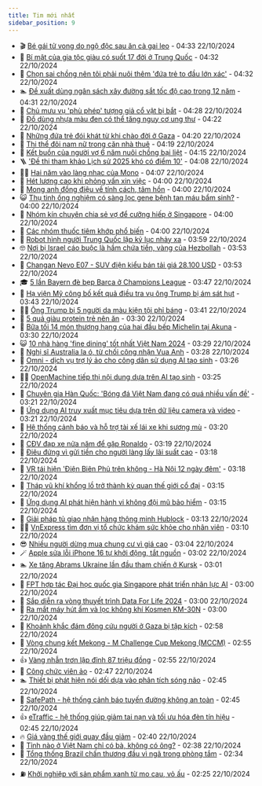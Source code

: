 ```yaml
---
title: Tim mới nhất
sidebar_position: 9
---
```


<!-- vnexpress-tin-moi-nhat:START -->
- 🎬 [Bé gái tử vong do ngộ độc sau ăn cà gai leo](https://vnexpress.net/be-gai-tu-vong-do-ngo-doc-sau-an-ca-gai-leo-4807001.html) - 04:33 22/10/2024
- 🐎 [Bí mật của gia tộc giàu có suốt 17 đời ở Trung Quốc](https://vnexpress.net/bi-mat-cua-gia-toc-giau-co-suot-17-doi-o-trung-quoc-4806810.html) - 04:32 22/10/2024
- 🦍 [Chọn sai chồng nên tôi phải nuôi thêm &#39;đứa trẻ to đầu lớn xác&#39;](https://vnexpress.net/chon-sai-chong-nen-toi-phai-nuoi-them-dua-tre-to-dau-lon-xac-4806893.html) - 04:32 22/10/2024
- 🏊 [Đề xuất dùng ngân sách xây đường sắt tốc độ cao trong 12 năm](https://vnexpress.net/de-xuat-dung-ngan-sach-xay-duong-sat-toc-do-cao-trong-12-nam-4806913.html) - 04:31 22/10/2024
- 🎊 [Chủ mưu vụ &#39;phù phép&#39; tượng giả cổ vật bị bắt](https://vnexpress.net/chu-muu-vu-phu-phep-tuong-gia-co-vat-bi-bat-4806994.html) - 04:28 22/10/2024
- 🎃 [Đồ dùng nhựa màu đen có thể tăng nguy cơ ung thư](https://vnexpress.net/do-dung-nhua-mau-den-co-the-tang-nguy-co-ung-thu-4806998.html) - 04:22 22/10/2024
- 🧰 [Những đứa trẻ đói khát từ khi chào đời ở Gaza](https://vnexpress.net/nhung-dua-tre-doi-khat-tu-khi-chao-doi-o-gaza-4806704.html) - 04:20 22/10/2024
- 🔭 [Thi thể đôi nam nữ trong căn nhà thuê](https://vnexpress.net/thi-the-doi-nam-nu-trong-can-nha-thue-4806980.html) - 04:19 22/10/2024
- 🫶 [Kết buồn của người vợ 6 năm nuôi chồng bại liệt](https://vnexpress.net/ket-buon-cua-nguoi-vo-6-nam-nuoi-chong-bai-liet-4806952.html) - 04:15 22/10/2024
- 🪜 [&#39;Đề thi tham khảo Lịch sử 2025 khó có điểm 10&#39;](https://vnexpress.net/de-thi-tham-khao-lich-su-2025-kho-co-diem-10-4806861.html) - 04:08 22/10/2024
- 👨‍🏫 [Hai năm vào làng nhạc của Mono](https://vnexpress.net/hai-nam-vao-lang-nhac-cua-mono-4806265.html) - 04:07 22/10/2024
- 🎊 [Hét lương cao khi phỏng vấn xin việc](https://vnexpress.net/het-luong-cao-khi-phong-van-xin-viec-4806936.html) - 04:00 22/10/2024
- 🎊 [Mong anh đồng điệu về tính cách, tâm hồn](https://vnexpress.net/mong-anh-dong-dieu-ve-tinh-cach-tam-hon-4806855.html) - 04:00 22/10/2024
- 😺 [Thụ tinh ống nghiệm có sàng lọc gene bệnh tan máu bẩm sinh?](https://vnexpress.net/thu-tinh-ong-nghiem-co-sang-loc-gene-benh-tan-mau-bam-sinh-4806946.html) - 04:00 22/10/2024
- 🐘 [Nhóm kín chuyên chia sẻ vợ để cưỡng hiếp ở Singapore](https://vnexpress.net/nhom-kin-chuyen-chia-se-vo-de-cuong-hiep-o-singapore-4806941.html) - 04:00 22/10/2024
- 🌁 [Các nhóm thuốc tiêm khớp phổ biến](https://vnexpress.net/cac-nhom-thuoc-tiem-khop-pho-bien-4806933.html) - 04:00 22/10/2024
- 🐲 [Robot hình người Trung Quốc lập kỷ lục nhảy xa](https://vnexpress.net/robot-hinh-nguoi-trung-quoc-lap-ky-luc-nhay-xa-4806859.html) - 03:59 22/10/2024
- 🤓 [Nơi bị Israel cáo buộc là hầm chứa tiền, vàng của Hezbollah](https://vnexpress.net/noi-bi-israel-cao-buoc-la-ham-chua-tien-vang-cua-hezbollah-4806927.html) - 03:53 22/10/2024
- 💪 [Changan Nevo E07 - SUV điện kiểu bán tải giá 28.100 USD](https://vnexpress.net/changan-nevo-e07-suv-dien-kieu-ban-tai-gia-28-100-usd-4806882.html) - 03:53 22/10/2024
- 🎓 [5 lần Bayern đè bẹp Barca ở Champions League](https://vnexpress.net/5-lan-bayern-de-bep-barca-o-champions-league-4806947.html) - 03:47 22/10/2024
- 🫣 [Hạ viện Mỹ công bố kết quả điều tra vụ ông Trump bị ám sát hụt](https://vnexpress.net/ha-vien-my-cong-bo-ket-qua-dieu-tra-vu-ong-trump-bi-am-sat-hut-4806808.html) - 03:43 22/10/2024
- 🧑‍💻 [Ông Trump bị 5 người da màu kiện tội phỉ báng](https://vnexpress.net/ong-trump-bi-5-nguoi-da-mau-kien-toi-phi-bang-4806849.html) - 03:41 22/10/2024
- 🐲 [5 quả giàu protein trẻ nên ăn](https://vnexpress.net/5-qua-giau-protein-tre-nen-an-4806896.html) - 03:30 22/10/2024
- 🌝 [Bữa tối 14 món thượng hạng của hai đầu bếp Michelin tại Akuna](https://vnexpress.net/bua-toi-14-mon-thuong-hang-cua-hai-dau-bep-michelin-tai-akuna-4805665.html) - 03:30 22/10/2024
- 😺 [10 nhà hàng &#39;fine dining&#39; tốt nhất Việt Nam 2024](https://vnexpress.net/10-nha-hang-fine-dining-tot-nhat-viet-nam-2024-4806453.html) - 03:29 22/10/2024
- 🐎 [Nghị sĩ Australia la ó, từ chối công nhận Vua Anh](https://vnexpress.net/nghi-si-australia-la-o-tu-choi-cong-nhan-vua-anh-4806889.html) - 03:28 22/10/2024
- 🎡 [Omni - dịch vụ trợ lý ảo cho công dân sử dụng AI tạo sinh](https://vnexpress.net/omni-dich-vu-tro-ly-ao-cho-cong-dan-su-dung-ai-tao-sinh-4806915.html) - 03:26 22/10/2024
- 👨‍🏫 [OpenMachine tiếp thị nội dung dựa trên AI tạo sinh](https://vnexpress.net/openmachine-tiep-thi-noi-dung-dua-tren-ai-tao-sinh-4806740.html) - 03:25 22/10/2024
- 🦆 [Chuyên gia Hàn Quốc: &#39;Bóng đá Việt Nam đang có quá nhiều vấn đề&#39;](https://vnexpress.net/chuyen-gia-han-quoc-bong-da-viet-nam-dang-co-qua-nhieu-van-de-4806829.html) - 03:21 22/10/2024
- 🚦 [Ứng dụng AI truy xuất mục tiêu dựa trên dữ liệu camera và video](https://vnexpress.net/ung-dung-ai-truy-xuat-muc-tieu-dua-tren-du-lieu-camera-va-video-4806741.html) - 03:21 22/10/2024
- 💫 [Hệ thống cảnh báo và hỗ trợ tài xế lái xe khi sương mù](https://vnexpress.net/he-thong-canh-bao-va-ho-tro-tai-xe-lai-xe-khi-suong-mu-4806738.html) - 03:20 22/10/2024
- 🎉 [CĐV đạp xe nửa năm để gặp Ronaldo](https://vnexpress.net/cdv-dap-xe-nua-nam-de-gap-ronaldo-4806902.html) - 03:19 22/10/2024
- 🌋 [Điêu đứng vì gửi tiền cho người làng lấy lãi suất cao](https://vnexpress.net/dieu-dung-vi-gui-tien-cho-nguoi-lang-lay-lai-suat-cao-4806702.html) - 03:18 22/10/2024
- 🤖 [VR tái hiện &#39;Điện Biên Phủ trên không - Hà Nội 12 ngày đêm&#39;](https://vnexpress.net/vr-tai-hien-dien-bien-phu-tren-khong-ha-noi-12-ngay-dem-4806742.html) - 03:18 22/10/2024
- 🦏 [Tháp vũ khí khổng lồ trở thành kỳ quan thế giới cổ đại](https://vnexpress.net/thap-vu-khi-khong-lo-tro-thanh-ky-quan-the-gioi-co-dai-4806770.html) - 03:15 22/10/2024
- 🦩 [Ứng dụng AI phát hiện hành vi không đội mũ bảo hiểm](https://vnexpress.net/ung-dung-ai-phat-hien-hanh-vi-khong-doi-mu-bao-hiem-4806743.html) - 03:15 22/10/2024
- 👺 [Giải pháp tủ giao nhận hàng thông minh Hublock](https://vnexpress.net/giai-phap-tu-giao-nhan-hang-thong-minh-hublock-4806744.html) - 03:13 22/10/2024
- 🧑‍🏫 [VnExpress tìm đơn vị tổ chức khám sức khỏe cho nhân viên](https://vnexpress.net/vnexpress-tim-don-vi-to-chuc-kham-suc-khoe-cho-nhan-vien-4806892.html) - 03:10 22/10/2024
- 😎 [Nhiều người dừng mua chung cư vì giá cao](https://vnexpress.net/nhieu-nguoi-dung-mua-chung-cu-vi-gia-cao-4806132.html) - 03:04 22/10/2024
- 🪄 [Apple sửa lỗi iPhone 16 tự khởi động, tắt nguồn](https://vnexpress.net/apple-sua-loi-iphone-16-tu-khoi-dong-tat-nguon-4806886.html) - 03:02 22/10/2024
- 🏊 [Xe tăng Abrams Ukraine lần đầu tham chiến ở Kursk](https://vnexpress.net/xe-tang-abrams-ukraine-lan-dau-tham-chien-o-kursk-4806888.html) - 03:01 22/10/2024
- 💃 [FPT hợp tác Đại học quốc gia Singapore phát triển nhân lực AI](https://vnexpress.net/fpt-hop-tac-dai-hoc-quoc-gia-singapore-phat-trien-nhan-luc-ai-4806909.html) - 03:00 22/10/2024
- 🦆 [Sắp diễn ra vòng thuyết trình Data For Life 2024](https://vnexpress.net/sap-dien-ra-vong-thuyet-trinh-data-for-life-2024-4806878.html) - 03:00 22/10/2024
- 🎊 [Ra mắt máy hút ẩm và lọc không khí Kosmen KM-30N](https://vnexpress.net/ra-mat-may-hut-am-va-loc-khong-khi-kosmen-km-30n-4806494.html) - 03:00 22/10/2024
- 👺 [Khoảnh khắc đám đông cứu người ở Gaza bị tập kích](https://vnexpress.net/khoanh-khac-dam-dong-cuu-nguoi-o-gaza-bi-tap-kich-4806865.html) - 02:58 22/10/2024
- 🎡 [Vòng chung kết Mekong - M Challenge Cup Mekong &lpar;MCCM&rpar;](https://vnexpress.net/vong-chung-ket-mekong-m-challenge-cup-mekong-mccm-4800240.html) - 02:55 22/10/2024
- 👍 [Vàng nhẫn trơn lập đỉnh 87 triệu đồng](https://vnexpress.net/vang-nhan-tron-can-moc-87-trieu-dong-4806897.html) - 02:55 22/10/2024
- 🐎 [Công chức viên ảo](https://vnexpress.net/cong-chuc-vien-ao-4806680.html) - 02:47 22/10/2024
- 🏊 [Thiết bị phát hiện nói dối dựa vào phân tích sóng não](https://vnexpress.net/thiet-bi-phat-hien-noi-doi-dua-vao-phan-tich-song-nao-4806745.html) - 02:45 22/10/2024
- 🦩 [SafePath - hệ thống cảnh báo tuyến đường không an toàn](https://vnexpress.net/safepath-he-thong-canh-bao-tuyen-duong-khong-an-toan-4806679.html) - 02:45 22/10/2024
- 👍 [eTraffic - hệ thống giúp giảm tai nạn và tối ưu hóa đèn tín hiệu](https://vnexpress.net/etraffic-he-thong-giup-giam-tai-nan-va-toi-uu-hoa-den-tin-hieu-4806681.html) - 02:45 22/10/2024
- 🔥 [Giá vàng thế giới quay đầu giảm](https://vnexpress.net/gia-vang-the-gioi-quay-dau-giam-4806866.html) - 02:40 22/10/2024
- 💄 [Tỉnh nào ở Việt Nam chỉ có bà, không có ông?](https://vnexpress.net/tinh-nao-o-viet-nam-chi-co-ba-khong-co-ong-4806905.html) - 02:38 22/10/2024
- 🤡 [Tổng thống Brazil chấn thương đầu vì ngã trong phòng tắm](https://vnexpress.net/tong-thong-brazil-chan-thuong-dau-vi-nga-trong-phong-tam-4806874.html) - 02:34 22/10/2024
- ⛽️ [Khởi nghiệp với sản phẩm xanh từ mo cau, vỏ ấu](https://vnexpress.net/khoi-nghiep-voi-san-pham-xanh-tu-mo-cau-vo-au-4806636.html) - 02:25 22/10/2024<!-- vnexpress-tin-moi-nhat:END -->
